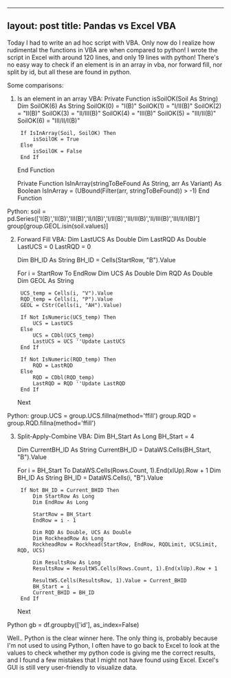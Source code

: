 
---
layout: post
title: Pandas vs Excel VBA
---

Today I had to write an ad hoc script with VBA. Only now do I realize how rudimental the functions in VBA are when compared to python! I wrote the script in Excel with around 120 lines, and only 19 lines with python! There's no easy way to check if an element is in an array in vba, nor forward fill, nor split by id, but all these are found in python. 

Some comparisons:

1. Is an element in an array
VBA:
    Private Function isSoilOK(Soil As String)
        Dim SoilOK(6) As String
        SoilOK(0) = "I(B)"
        SoilOK(1) = "I/II(B)"
        SoilOK(2) = "II(B)"
        SoilOK(3) = "II/III(B)"
        SoilOK(4) = "III(B)"
        SoilOK(5) = "III/II(B)"
        SoilOK(6) = "III/II/I(B)"

        If IsInArray(Soil, SoilOK) Then
            isSoilOK = True
        Else
            isSoilOK = False
        End If
    End Function

    Private Function IsInArray(stringToBeFound As String, arr As Variant) As Boolean
      IsInArray = (UBound(Filter(arr, stringToBeFound)) > -1)
    End Function

Python:
    soil = pd.Series(['I(B)','II(B)','III(B)','II/I(B)','I/II(B)','III/II(B)','II/III(B)','III/II/I(B)']
    group[group.GEOL.isin(soil.values)]
    
2. Forward Fill
VBA:
    Dim LastUCS As Double
    Dim LastRQD As Double
    LastUCS = 0
    LastRQD = 0
    
    Dim BH_ID As String
    BH_ID = Cells(StartRow, "B").Value
   
    For i = StartRow To EndRow
        Dim UCS As Double
        Dim RQD As Double
        Dim GEOL As String
        
        UCS_temp = Cells(i, "V").Value
        RQD_temp = Cells(i, "P").Value
        GEOL = CStr(Cells(i, "AH").Value)
        
        If Not IsNumeric(UCS_temp) Then
            UCS = LastUCS
        Else
            UCS = CDbl(UCS_temp)
            LastUCS = UCS ''Update LastUCS
        End If
        
        If Not IsNumeric(RQD_temp) Then
            RQD = LastRQD
        Else
            RQD = CDbl(RQD_temp)
            LastRQD = RQD ''Update LastRQD
        End If
    Next

Python:
    group.UCS = group.UCS.fillna(method='ffill')
    group.RQD = group.RQD.fillna(method='ffill')
    
    
3. Split-Apply-Combine
VBA:
    Dim BH_Start As Long
    BH_Start = 4
    
    Dim CurrentBH_ID As String
    CurrentBH_ID = DataWS.Cells(BH_Start, "B").Value
    
    For i = BH_Start To DataWS.Cells(Rows.Count, 1).End(xlUp).Row + 1
        Dim BH_ID As String
        BH_ID = DataWS.Cells(i, "B").Value
        
        If Not BH_ID = Current_BHID Then
            Dim StartRow As Long
            Dim EndRow As Long
            
            StartRow = BH_Start
            EndRow = i - 1
            
            Dim RQD As Double, UCS As Double
            Dim RockheadRow As Long
            RockheadRow = Rockhead(StartRow, EndRow, RQDLimit, UCSLimit, RQD, UCS)
            
            Dim ResultsRow As Long
            ResultsRow = ResultWS.Cells(Rows.Count, 1).End(xlUp).Row + 1
            
            ResultWS.Cells(ResultsRow, 1).Value = Current_BHID
            BH_Start = i
            Current_BHID = BH_ID
        End If
    Next
    
Python
    gb = df.groupby(['id'], as_index=False)
    
    
Well.. Python is the clear winner here. The only thing is, probably because I'm not used to using Python, I often have to go back to Excel to look at the values to check whether my python code is giving me the correct results, and I found a few mistakes that I might not have found using Excel. Excel's GUI is still very user-friendly to visualize data.


    
    
  
